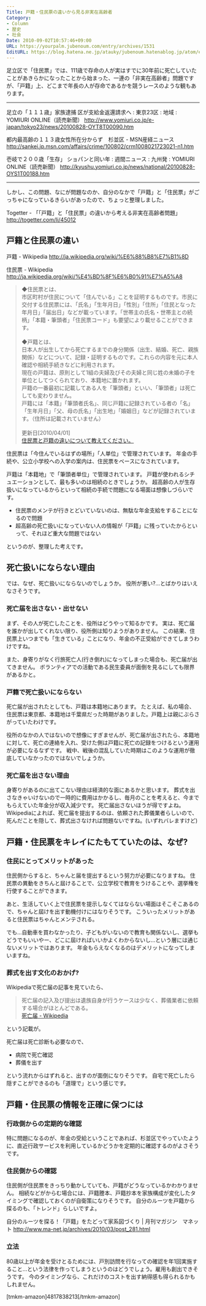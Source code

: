```yaml
---
Title: 戸籍・住民票の違いから見る非実在高齢者
Category:
- Column
- 歴史
- 社会
Date: 2010-09-02T10:57:46+09:00
URL: https://yourpalm.jubenoum.com/entry/archives/1531
EditURL: https://blog.hatena.ne.jp/atauky/jubenoum.hatenablog.jp/atom/entry/6653458415120889957
---
```


足立区で「住民票」では、111歳で存命の人が実はすでに30年前に死亡していたことがあきらかになったことから始まった、一連の「非実在高齢者」問題ですが、「戸籍」上、どこまで年長の人が存命であるかを競うレースのような観もあります。

<hr />

足立の「１１１歳」家族逮捕 区が支給金返還請求へ : 東京23区 : 地域 : YOMIURI ONLINE（読売新聞）
http://www.yomiuri.co.jp/e-japan/tokyo23/news/20100828-OYT8T00090.htm

都内最高齢の１１３歳女性所在分からず　杉並区 - MSN産経ニュース <a href="http://sankei.jp.msn.com/affairs/crime/100802/crm1008021723021-n1.htm" title="都内最高齢の１１３歳女性所在分からず　杉並区 - MSN産経ニュース">http://sankei.jp.msn.com/affairs/crime/100802/crm1008021723021-n1.htm</a>

壱岐で２００歳「生存」 ショパンと同い年 : 週間ニュース : 九州発 : YOMIURI ONLINE（読売新聞）
 http://kyushu.yomiuri.co.jp/news/national/20100828-OYS1T00188.htm

<hr />

しかし、この問題、なにが問題なのか、自分のなかで「戸籍」と「住民票」がごっちゃになっているきらいがあったので、ちょっと整理しました。
<!--more-->
Togetter - 「「戸籍」と「住民票」の違いから考える非実在高齢者問題」
<a href="http://togetter.com/li/45012" title="Togetter - 「「戸籍」と「住民票」の違いから考える非実在高齢者問題」">http://togetter.com/li/45012</a>


<h2>戸籍と住民票の違い</h2>

戸籍 - Wikipedia
<a href="http://ja.wikipedia.org/wiki/%E6%88%B8%E7%B1%8D" title="戸籍 - Wikipedia">http://ja.wikipedia.org/wiki/%E6%88%B8%E7%B1%8D</a>

住民票 - Wikipedia
<a href="http://ja.wikipedia.org/wiki/%E4%BD%8F%E6%B0%91%E7%A5%A8" title="住民票 - Wikipedia">http://ja.wikipedia.org/wiki/%E4%BD%8F%E6%B0%91%E7%A5%A8</a>

<blockquote cite="http://call.city.shizuoka.jp/wcgfaqpub/qa_detail/000000/DTL000000058.htm" title="住民票と戸籍の違いについて教えてください。"><p>◆住民票とは、<br />
市区町村が住民について「住んでいる」ことを証明するものです。市民に交付する住民票には、「氏名」「生年月日」「性別」「住所」「住民となった年月日」「届出日」などが載っています。「世帯主の氏名・世帯主との続柄」「本籍・筆頭者」「住民票コード」も要望により載せることができます。<br />
<br />
◆戸籍とは、<br />
日本人が出生してから死亡するまでの身分関係（出生、結婚、死亡、親族関係）などについて、記録・証明するものです。これらの内容を元に本人確認や相続手続きなどに利用されます。<br />
現在の戸籍は、原則として1組の夫婦及びその夫婦と同じ姓の未婚の子を単位としてつくられており、本籍地に置かれます。<br />
戸籍の一番最初に記載してある人を「筆頭者」といい、「筆頭者」は死亡しても変わりません。<br />
戸籍には「本籍」「筆頭者氏名」、同じ戸籍に記録されている者の「名」「生年月日」「父、母の氏名」「出生地」「婚姻日」などが記録されています。（住所は記載されていません）<br />
<br />
更新日[2010/04/01] <br /><a href="http://call.city.shizuoka.jp/wcgfaqpub/qa_detail/000000/DTL000000058.htm" title="住民票と戸籍の違いについて教えてください。">住民票と戸籍の違いについて教えてください。</a><br /></p></blockquote>

住民票は「今住んでいるはずの場所」「人単位」で管理されています。
年金の手続や、公立小学校への入学の案内は、住民票をベースになされています。

戸籍は「本籍地」で「筆頭者単位」で管理されています。
戸籍が使われるシチュエーションとして、最も多いのは相続のときでしょうか。
超高齢の人が生存扱いになっているからといって相続の手続で問題になる場面は想像しづらいです。

<ul>
  <li>住民票のメンテが行きとどいていないのは、無駄な年金支給をすることになるので問題</li>
  <li>超高齢の死亡扱いになっていない人の情報が「戸籍」に残っていたからといって、それほど重大な問題ではない</li>
</ul>

というのが、整理した考えです。

<h2>死亡扱いにならない理由</h2>

では、なぜ、死亡扱いにならないのでしょうか。
役所が悪い?…とばかりはいえなさそうです。

<h3>死亡届を出さない・出せない</h3>

まず、その人が死亡したことを、役所はどうやって知るかです。
実は、死亡届を誰かが出してくれない限り、役所側は知りようがありません。
この結果、住民票上いつまでも「生きている」ことになり、年金の不正受給ができてしまうわけですね。

また、身寄りがなく行旅死亡人(行き倒れ)になってしまった場合も、死亡届が出てきません。
ボランティアでの活動である民生委員が面倒を見るにしても限界があるかと。

<h3>戸籍で死亡扱いにならない</h3>
死亡届が出されたとしても、戸籍は本籍地にあります。
たとえば、私の場合、住民票は東京都、本籍地は千葉県だった時期がありました。戸籍上は親にぶらさがっていたわけです。

役所のなかの人ではないので想像にすぎませんが、死亡届が出されたら、本籍地に対して、死亡の連絡を入れ、受けた側は戸籍に死亡の記録をつけるという運用が必要になるなずです。
戦中、戦後の混乱していた時期はこのような運用が徹底していなかったのではないでしょうか。

<h3>死亡届を出さない理由</h3>

身寄りがあるのに出てこない理由は経済的な面にあるかと思います。
葬式を出さなきゃいけないので一時的に費用はかかるし、毎月のことを考えると、今までもらえていた年金分が収入減少です。
死亡届出さないほうが得ですよね。
Wikipediaによれば、死亡届を提出するのは、依頼された葬儀業者らしいので、死んだことを隠して、葬式出さなければ問題ないですね。(いずれバレますけど)

<h2>戸籍・住民票をキレイにたもてていたのは、なぜ?</h2>

<h3>住民にとってメリットがあった</h3>

住民側からすると、ちゃんと届を提出するという努力が必要になりますね。
住民票の異動をきちんと屆けることで、公立学校で教育をうけることや、選挙権を行使することができます。

あと、生活していく上で住民票を提示しなくてはならない場面はそこそこあるので、ちゃんと屆けを出す動機付けにはなりそうです。
こういったメリットがあると住民票はちゃんとメンテされる。

でも…自動車を買わなかったり、子どもがいないので教育も関係ないし、選挙もどうでもいいやー、どこに屆ければいいかよくわからないし…という層には通じないメリットではあります。
年金もらえなくなるのはデメリットになってしまいますね。

<h3>葬式を出す文化のおかげ?</h3>

Wikipediaで死亡届の記事を見ていたら、

<blockquote cite="http://ja.wikipedia.org/wiki/%E6%AD%BB%E4%BA%A1%E5%B1%8A" title="死亡届 - Wikipedia"><p>死亡届の記入及び提出は遺族自身が行うケースは少なく、葬儀業者に依頼する場合がほとんどである。 <br /><a href="http://ja.wikipedia.org/wiki/%E6%AD%BB%E4%BA%A1%E5%B1%8A" title="死亡届 - Wikipedia">死亡届 - Wikipedia</a><br /></p></blockquote>

という記載が。

死亡届は死亡診断も必要なので、
<ul>
  <li>病院で死亡確認</li>
  <li>葬儀を出す</li>
</ul>
という流れからはずれると、出すのが面倒になりそうです。
自宅で死亡したら隠すことができるのも「道理で」という感じです。

<h2>戸籍・住民票の情報を正確に保つには</h2>

<h3>行政側からの定期的な確認</h3>

特に問題になるのが、年金の受給ということであれば、杉並区でやっていたように、直近行政サービスを利用しているかどうかを定期的に確認するのがよさそうです。

<h3>住民側からの確認</h3>

住民側が住民票をきっちり動かしていても、戸籍がどうなっているかわかりません。
相続などがからむ場合には、戸籍謄本、戸籍抄本を家族構成が変化したタイミングで確認しておくのが自衛策になりそうです。
自分のルーツを戸籍から探るのも、「トレンド」らしいですよ。

自分のルーツを探る！「戸籍」をたどって家系図づくり | 月刊マガジン　マネット <a href="http://www.ma-net.jp/archives/2010/03/post_281.html" title="自分のルーツを探る！「戸籍」をたどって家系図づくり | 月刊マガジン　マネット">http://www.ma-net.jp/archives/2010/03/post_281.html</a>

<h3>立法</h3>

80歳以上が年金を受けとるためには、戸別訪問を行なっての確認を年1回実施すること…という法律を作ってしまうというのはどうでしょう。雇用も創出できそうです。
今のタイミングなら、これだけのコストを出す納得感も得られるかもしれません。

[tmkm-amazon]4817838213[/tmkm-amazon]


